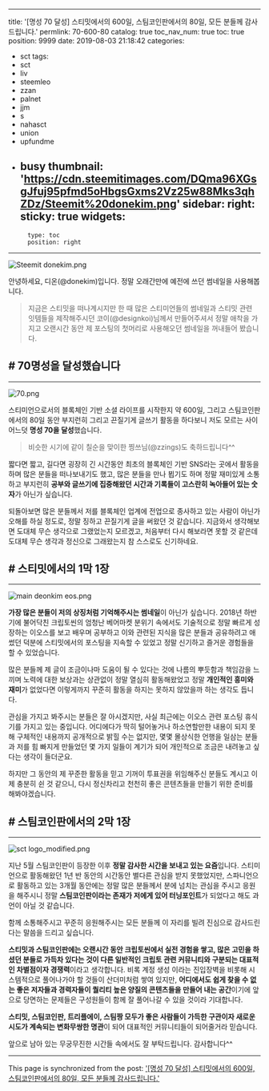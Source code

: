 
---
title: '[명성 70 달성] 스티밋에서의 600일, 스팀코인판에서의 80일, 모든 분들께 감사드립니다.'
permlink: 70-600-80
catalog: true
toc_nav_num: true
toc: true
position: 9999
date: 2019-08-03 21:18:42
categories:
- sct
tags:
- sct
- liv
- steemleo
- zzan
- palnet
- jjm
- s
- nahasct
- union
- upfundme
- busy
thumbnail: 'https://cdn.steemitimages.com/DQma96XGsgJfuj95pfmd5oHbgsGxms2Vz25w88Mks3qhZDz/Steemit%20donekim.png'
sidebar:
    right:
        sticky: true
widgets:
    -
        type: toc
        position: right
---


![Steemit donekim.png](https://cdn.steemitimages.com/DQma96XGsgJfuj95pfmd5oHbgsGxms2Vz25w88Mks3qhZDz/Steemit%20donekim.png)

안녕하세요, 디온(@donekim)입니다. 정말 오래간만에 예전에 쓰던 썸네일을 사용해봅니다. 

> 지금은 스티밋을 떠나계시지만 한 때 많은 스티미언들의 썸네일과 스티밋 관련 잇템들을 제작해주시던 코이(@designkoi)님께서 만들어주셔서 정말 애착을 가지고 오랜시간 동안 제 포스팅의 첫머리로 사용해오던 썸네일을 꺼내들어 봤습니다.

## # 70명성을 달성했습니다

---

![70.png](https://cdn.steemitimages.com/DQmdiKA64qdacrMQ5ba1Dr3ASBg5J1F65G8moDGfRHNezkL/70.png)

스티미언으로서의 블록체인 기반 소셜 라이프를 시작한지 약 600일, 그리고 스팀코인판에서의 80일 동안 부지런히 그리고 끈질기게 글쓰기 활동을 하다보니 저도 모르는 사이 어느덧 **명성 70을 달성**했습니다. 

> 비슷한 시기에 같이 칠순을 맞이한 찡쓰님(@zzings)도 축하드립니다^^

짧다면 짧고, 길다면 굉장히 긴 시간동안 최초의 블록체인 기반 SNS라는 곳에서 활동을 하며 많은 분들을 떠나보내기도 했고, 많은 분들을 만나 뵙기도 하며 정말 재미있게 소통하고 부지런히 **공부와 글쓰기에 집중해왔던 시간과 기록들이 고스란히 녹아들어 있는 숫자**가 아닌가 싶습니다.

되돌아보면 많은 분들께서 저를 블록체인 업계에 전업으로 종사하고 있는 사람이 아닌가 오해를 하실 정도로, 정말 징하고 끈질기게 글을 써왔던 것 같습니다. 지금와서 생각해보면 도대체 무슨 생각으로 그랬었는지 모르겠고, 처음부터 다시 해보라면 못할 것 같은데 도대체 무슨 생각과 정신으로 그래왔는지 참 스스로도 신기하네요.

## # 스티밋에서의 1막 1장
---

![main deonkim eos.png](https://cdn.steemitimages.com/DQmVqig7tJfGTnDf5v1fe5bZ7Qb3TTGtydJYRU5BoekFJTM/main%20deonkim%20eos.png)

**가장 많은 분들이 저의 상징처럼 기억해주시는 썸네일**이 아닌가 싶습니다. 2018년 하반기에 불어닥친 크립토씬의 엄청난 베어마켓 분위기 속에서도 기술적으로 정말 빠르게 성장하는 이오스를 보고 배우며 공부하고 이와 관련된 지식을 많은 분들과 공유하려고 애썼던 덕분에 스티밋에서의 포스팅을 지속할 수 있었고 정말 신기하고 즐거운 경험들을 할 수 있었습니다. 

많은 분들께 제 글이 조금이나마 도움이 될 수 있다는 것에 나름의 뿌듯함과 책임감을 느끼며 노력에 대한 보상과는 상관없이 정말 열심히 활동해왔었고 정말 **개인적인 흥미와 재미**가 없었다면 이렇게까지 꾸준히 활동을 하지는 못하지 않았을까 하는 생각도 듭니다.

관심을 가지고 봐주시는 분들은 잘 아시겠지만, 사실 최근에는 이오스 관련 포스팅 휴식기를 가지고 있는 중입니다. 어디에다가 딱히 털어놓거나 하소연할만한 내용이 되지 못해 구체적인 내용까지 공개적으로 밝힐 수는 없지만, 몇몇 몰상식한 언행을 일삼는 분들과 저를 힘 빠지게 만들었던 몇 가지 일들이 계기가 되어 개인적으로 조금은 내려놓고 싶다는 생각이 들더군요.

하지만 그 동안의 제 꾸준한 활동을 믿고 기꺼이 투표권을 위임해주신 분들도 계시고 이제 충분히 쉰 것 같으니, 다시 정신차리고 천천히 좋은 콘텐츠들을 만들기 위한 준비를 해봐야겠습니다. 


## # 스팀코인판에서의 2막 1장
---

![sct logo_modified.png](https://cdn.steemitimages.com/DQmZnE78YfJsuatDvNAU1gxawzfjWVibCLbhqz28RnuEmZy/sct%20logo_modified.png)

지난 5월 스팀코인판이 등장한 이후 **정말 감사한 시간을 보내고 있는 요즘**입니다. 스티미언으로 활동해왔던 1년 반 동안의 시간동안 별다른 관심을 받지 못했었지만, 스파니언으로 활동하고 있는 3개월 동안에는 정말 많은 분들께서 분에 넘치는 관심을 주시고 응원을 해주시니 정말 **스팀코인판이라는 존재가 저에게 있어 터닝포인트**가 되었다고 해도 과언이 아닐 것 같습니다.

함께 소통해주시고 꾸준히 응원해주시는 모든 분들께 이 자리를 빌려 진심으로 감사드린다는 말씀을 드리고 싶습니다.

**스티밋과 스팀코인판에는 오랜시간 동안 크립토씬에서 실전 경험을 쌓고, 많은 고민을 하셨던 분들로 가득차 있다는 것이 다른 일반적인 크립토 관련 커뮤니티와 구분되는 대표적인 차별점이자 경쟁력**이라고 생각합니다. 비록 계정 생성 이라는 진입장벽을 비롯해 시스템적으로 풀어나가야 할 것들이 산더미처럼 쌓여 있지만, **어디에서도 쉽게 찾을 수 없는 좋은 저자들과 경력자들이 퀄리티 높은 양질의 콘텐츠들을 만들어 내는 공간**이기에 앞으로 당면하는 문제들은 구성원들이 함께 잘 풀어나갈 수 있을 것이라 기대합니다.

**스티밋, 스팀코인판, 트리플에이, 스팀짱 모두가 좋은 사람들이 가득한 구관이자 새로운 시도가 계속되는 변화무쌍한 명관**이 되어 대표적인 커뮤니티들이 되어줄거라 믿습니다. 

앞으로 남아 있는 무궁무진한 시간들 속에서도 잘 부탁드립니다. 감사합니다^^

- - -

This page is synchronized from the post: ['[명성 70 달성] 스티밋에서의 600일, 스팀코인판에서의 80일, 모든 분들께 감사드립니다.'](https://steemit.com/@donekim/70-600-80)
